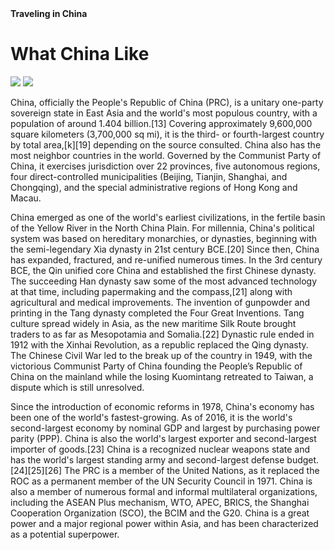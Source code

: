 <!DOCTYPE html>
<html>
  <head>
    <tital><strong>Traveling in China</strong></taital>
  </head>
  <body>
    <h1> What China Like</h1>
    <div>
      <img src="http://www.chinamaps.org/images/CHINA.jpg"/>
      <img src="http://www.cnto.org/wp-content/uploads/2014/04/newchinaworldmap1.jpg"/>
    </div>
    <p style="font family:New Times Roman;">China, officially the People's Republic of China (PRC), is a unitary one-party sovereign state in East Asia and the world's most populous country, with a population of around 1.404 billion.[13] Covering approximately 9,600,000 square kilometers (3,700,000 sq mi), it is the third- or fourth-largest country by total area,[k][19] depending on the source consulted. China also has the most neighbor countries in the world. Governed by the Communist Party of China, it exercises jurisdiction over 22 provinces, five autonomous regions, four direct-controlled municipalities (Beijing, Tianjin, Shanghai, and Chongqing), and the special administrative regions of Hong Kong and Macau.

China emerged as one of the world's earliest civilizations, in the fertile basin of the Yellow River in the North China Plain. For millennia, China's political system was based on hereditary monarchies, or dynasties, beginning with the semi-legendary Xia dynasty in 21st century BCE.[20] Since then, China has expanded, fractured, and re-unified numerous times. In the 3rd century BCE, the Qin unified core China and established the first Chinese dynasty. The succeeding Han dynasty saw some of the most advanced technology at that time, including papermaking and the compass,[21] along with agricultural and medical improvements. The invention of gunpowder and printing in the Tang dynasty completed the Four Great Inventions. Tang culture spread widely in Asia, as the new maritime Silk Route brought traders to as far as Mesopotamia and Somalia.[22] Dynastic rule ended in 1912 with the Xinhai Revolution, as a republic replaced the Qing dynasty. The Chinese Civil War led to the break up of the country in 1949, with the victorious Communist Party of China founding the People’s Republic of China on the mainland while the losing Kuomintang retreated to Taiwan, a dispute which is still unresolved.

Since the introduction of economic reforms in 1978, China's economy has been one of the world's fastest-growing. As of 2016, it is the world's second-largest economy by nominal GDP and largest by purchasing power parity (PPP). China is also the world's largest exporter and second-largest importer of goods.[23] China is a recognized nuclear weapons state and has the world's largest standing army and second-largest defense budget.[24][25][26] The PRC is a member of the United Nations, as it replaced the ROC as a permanent member of the UN Security Council in 1971. China is also a member of numerous formal and informal multilateral organizations, including the ASEAN Plus mechanism, WTO, APEC, BRICS, the Shanghai Cooperation Organization (SCO), the BCIM and the G20. China is a great power and a major regional power within Asia, and has been characterized as a potential superpower. </p>
  </body>
</html>
